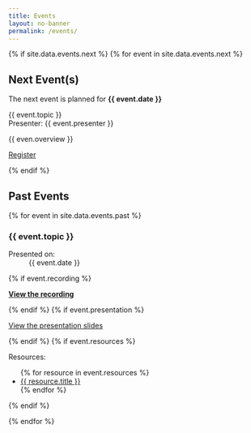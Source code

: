 ```yaml
---
title: Events
layout: no-banner
permalink: /events/
---
```


{% if site.data.events.next %}
{% for event in site.data.events.next %}
<div class="well">
    <h2 id="next-event">Next Event(s)</h2>
    <p class="lead">The next event is planned for <strong>{{ event.date }}</strong></p>
    <p>{{ event.topic }}<br />Presenter: {{ event.presenter }}</p>
	<p>{{ even.overview }}</p>
	<p><a href="{{ event.link }}" class="btn btn-primary">Register</a></p>
</div>
{% endif %}

<h2>Past Events</h2>

{% for event in site.data.events.past %}

<section class="panel panel-default">
    <div class="panel-heading">
        <h3 class="panel-title" id="{{ event.topic | slugify }}">{{ event.topic }}</h3>
    </div>
    <div class="panel-body">
        <div class="pull-right mrgn-rght-lg text-muted small">
            <dl>
                <dt>Presented on:</dt>
                <dd>{{ event.date }}</dd>
            </dl>
        </div>
    {% if event.recording %}
        <p><strong><a href="{{ event.recording }}" target="_blank"><span class="glyphicon glyphicon-facetime-video"></span> View the recording</a></strong></p>
    {% endif %}
    {% if event.presentation %}
        <p><a href="{{ event.presentation }}" target="_blank"><span class="glyphicon glyphicon-file"></span> View the presentation slides</a></p>
    {% endif %}
    {% if event.resources %}
        <p>Resources:</p>
        <ul>
        {% for resource in event.resources %}
            <li><a href="{{ resource.link }}" target="_blank">{{ resource.title }}</a></li>
        {% endfor %}
        </ul>
    {% endif %}
    </div>
</section>

{% endfor %}
